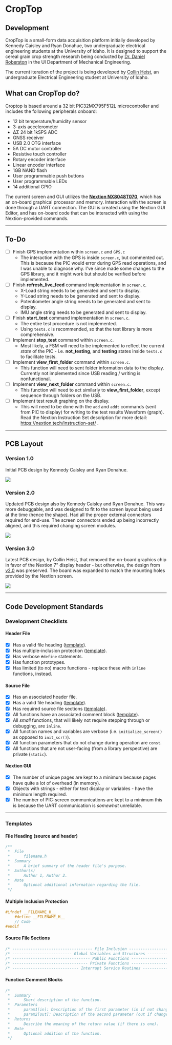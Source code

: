 # CropTop
## Development
CropTop is a small-form data acquisition platform initially developed by Kennedy Caisley and Ryan Donahue, two undergraduate electrical engineering students at the University of Idaho. It is designed to support the cereal grain crop strength research being conducted by [Dr. Daniel Roberston](https://www.uidaho.edu/engr/departments/me/our-people/faculty/daniel-robertson) in the UI Department of Mechanical Engineering.

The current iteration of the project is being developed by [Collin Heist](https://github.com/CollinHeist), an undergraduate Electrical Engineering student at University of Idaho.

## What can CropTop do? 
Croptop is based around a 32 bit PIC32MX795F512L microcontroller and includes the following peripherals onboard:

* 12 bit temperature/humidity sensor
* 3-axis accelerometer
* ΔΣ 24 bit 1kSPS ADC
* GNSS receiver
* USB 2.0 OTG interface
* 5A DC motor controller
* Resistive touch controller
* Rotary encoder interface
* Linear encoder interface
* 1GB NAND flash
* User programmable push buttons
* User programmable LEDs
* 14 additional GPIO

The current screen and GUI utilizes the __[Nextion NX8048T070](https://nextion.tech/datasheets/nx8048t070/)__, which has an on-board graphical processor and memory. Interaction with the screen is done through a UART connection. The GUI is created using the Nextion GUI Editor, and has on-board code that can be interacted with using the Nextion-provided commands.

---

## To-Do

- [ ] Finish GPS implementation within `screen.c` and `GPS.c`
    - The interaction with the GPS is inside `screen.c`, but commented out. This is because the PIC would error during GPS read operations, and I was unable to diagnose why. I've since made some changes to the GPS library, and it might work but should be verified before implemented.
- [ ] Finish __refresh_live_feed__ command implementation in `screen.c`.
    - X-Load string needs to be generated and sent to display.
    - Y-Load string needs to be generated and sent to display.
    - Potentiometer angle string needs to be generated and sent to display.
    - IMU angle string needs to be generated and sent to display.
- [ ] Finish __start_test__ command implementation in `screen.c`.
    - The entire test procedure is not implemented.
    - Using `tests.c` is recommended, so that the test library is more comprehensive.
- [ ] Implement __stop_test__ command within `screen.c`.
    - Most likely, a FSM will need to be implemented to reflect the current _state_ of the PIC - i.e. __not_testing__, and __testing__ states inside `tests.c` to facilitate tests.
- [ ] Implement __view_first_folder__ command within `screen.c`.
    - This function will need to sent folder information data to the display. Currently not implemented since USB reading / writing is nonfunctional.
- [ ] Implement __view_next_folder__ command within `screen.c`.
    - This function will need to act similarly to __view_first_folder__, except sequence through folders on the USB.
- [ ] Implement test result graphing on the display.
    - This will need to be done with the `add` and `addt` commands (sent from PIC to display) for writing to the test results Waveform (graph). Read the Nextion Instruction Set description for more detail: https://nextion.tech/instruction-set/ .

---

## PCB Layout

### Version 1.0

Initial PCB design by Kennedy Caisley and Ryan Donahue.

<img src="./docs/images/pcb-v1.jpg">

### <a name='pcb-v2'></a>Version 2.0

Updated PCB design also by Kennedy Caisley and Ryan Donahue. This was more debuggable, and was designed to fit to the screen layout being used at the time (hence the shape). Had all the proper external connectors required for end-use. The screen connectors ended up being incorrectly aligned, and this required changing screen modules.

<img src="./docs/images/pcb-v2.jpg">

### Version 3.0

Latest PCB design, by Collin Heist, that removed the on-board graphics chip in favor of the Nextion 7" display header - but otherwise, the design from [v2.0](#pcb-v2) was preserved. The board was expanded to match the mounting holes provided by the Nextion screen.

<img src="./docs/images/pcb-v3.jpg">

---

## Code Development Standards

### <a name='checklist'></a>Development Checklists

#### <a name='checklist-header-files'></a>Header File

- [x] Has a valid file heading ([template](#templates-file-heading)).
- [x] Has multiple-inclusion protection ([template](#templates-inclusion-protection)).
- [x] Has verbose `#define` statements.
- [x] Has function prototypes.
- [x] Has limited (to no) macro functions - replace these with `inline` functions, instead.

#### <a name='checklist-source-files'></a>Source File

- [x] Has an associated header file.
- [x] Has a valid file heading ([template](#templates-file-heading)).
- [x] Has required source file sections ([template](#templates-source-file-sections)).
- [x] All functions have an associated comment block ([template](#templates-source-file-sections)).
- [x] All _small_ functions, that will likely not require stepping through or debugging, are `inline`.
- [x] All function names and variables are verbose (i.e. `initialize_screen()` as opposed to `init_scr()`).
- [x] All function parameters that do not change during operation are `const`.
- [x] All functions that are not user-facing (from a library perspective) are private (`static`).

#### <a name='checklist-GUI'></a>Nextion GUI

- [x] The number of unique pages are kept to a minimum because pages have quite a lot of overhead (in memory).
- [x] Objects with strings - either for text display or variables - have the minimum length required.
- [x] The number of PIC-screen communications are kept to a minimum this is because the UART communication is _somewhat_ unreliable.

-----

### <a name='templates'></a>Templates
#### <a name='templates-file-heading'></a>File Heading (source and header)

```C
/**
 *  File
 *      filename.h
 *  Summary
 *      A brief summary of the header file's purpose.
 *  Author(s)
 *      Author 1, Author 2.
 *  Note
 *      Optional additional information regarding the file.
 */
```

#### <a name='templates-inclusion-protection'></a>Multiple Inclusion Protection

```C
#ifndef __FILENAME_H__
    #define __FILENAME_H__
    // Code
#endif
```

#### <a name='templates-source-file-sections'></a>Source File Sections

```C
/* ----------------------------------- File Inclusion ----------------------------------- */
/* -------------------------- Global Variables and Structures --------------------------- */
/* ---------------------------------- Public Functions ---------------------------------- */
/* --------------------------------- Private Functions ---------------------------------- */
/* ----------------------------- Interrupt Service Routines ----------------------------- */
```

#### <a name='templates-source-file-sections'></a>Function Comment Blocks

```C
/*
 *  Summary
 *      Short description of the function.
 *  Parameters
 *      param1[in]: Description of the first parameter (in if not changed).
 *      param2[out]: Description of the second parameter (out if changed).
 *  Returns
 *      Describe the meaning of the return value (if there is one).
 *  Note
 *      Optional addition of the function.
 */
```


